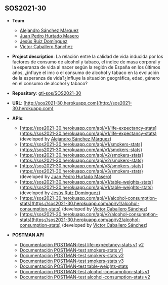 ## SOS2021-30

- **Team**
  - [Alejandro Sánchez Márquez](https://github.com/Alesanmar)
  - [Juan Pedro Hurtado Masero](https://github.com/Juanpepitt)
  - [Jesús Ruiz Domínguez](https://github.com/jesruidom)
  - [Victor Caballero Sánchez](https://github.com/vic3214)
- **Project description**: La relación entre la calidad de vida inducida por los factores de consumo de alcohol y tabaco, el índice de masa corporal y la esperanza de vida al nacer según la región de España en los últimos años, ¿influye el imc o el consumo de alcohol y tabaco en la evolución de la esperanza de vida?¿Influye la situación geográfica, edad, género en el consumo de alcohol y tabaco?
- **Repository**: [gti-sos/SOS2021-30](https://github.com/gti-sos/SOS2021-30)
- **URL**: [http://sos2021-30.herokuapp.com](http://sos2021-30.herokuapp.com)
-  **APIs**:
    - [https://sos2021-30.herokuapp.com/api/v1/life-expectancy-stats](https://sos2021-30.herokuapp.com/api/v1/life-expectancy-stats) (developed by [Alejandro Sánchez Márquez](https://github.com/Alesanmar))
    - [https://sos2021-30.herokuapp.com/api/v1/smokers-stats](https://sos2021-30.herokuapp.com/api/v1/smokers-stats)
    - [https://sos2021-30.herokuapp.com/api/v2/smokers-stats](https://sos2021-30.herokuapp.com/api/v2/smokers-stats) 
    - [https://sos2021-30.herokuapp.com/api/v3/smokers-stats](https://sos2021-30.herokuapp.com/api/v3/smokers-stats) (developed by [Juan Pedro Hurtado Masero](https://github.com/Juanpepitt))
    - [https://sos2021-30.herokuapp.com/api/v1/table-weights-stats](https://sos2021-30.herokuapp.com/api/v1/table-weights-stats) (developed by [Jesús Ruiz Domínguez](https://github.com/jesruidom))
    - [https://sos2021-30.herokuapp.com/api/v1/alcohol-consumption-stats](https://sos2021-30.herokuapp.com/api/v1/alcohol-consumption-stats) (developed by [Victor Caballero Sánchez](https://github.com/vic3214))
    - [https://sos2021-30.herokuapp.com/api/v2/alcohol-consumption-stats](https://sos2021-30.herokuapp.com/api/v2/alcohol-consumption-stats) (developed by [Victor Caballero Sánchez](https://github.com/vic3214))
  
- **POSTMAN API**
    - [Documentación POSTMAN-test life-expectancy-stats v1](https://documenter.getpostman.com/view/14968155/TzJsecsr) [v2](https://documenter.getpostman.com/view/14968155/TzRSgnE6)
    - [Documentación POSTMAN-test smokers-stats v1](https://documenter.getpostman.com/view/14966429/TzJoFgHe)
    - [Documentación POSTMAN-test smokers-stats v2](https://documenter.getpostman.com/view/14966429/TzRU9RjW)
    - [Documentación POSTMAN-test smokers-stats v3](https://documenter.getpostman.com/view/14966429/TzXwGers)
    - [Documentación POSTMAN-test table-weights-stats](https://documenter.getpostman.com/view/14975289/TzJoFM7R#f0bbc7c4-552f-43da-b8bf-7dfcf759037f)
    - [Documentación POSTMAN-test alcohol-consumption-stats v1](https://documenter.getpostman.com/view/14942936/TzJoFMVa)
    - [Documentación POSTMAN-test alcohol-consumption-stats v2](https://documenter.getpostman.com/view/14942936/TzRX85Lc)
 